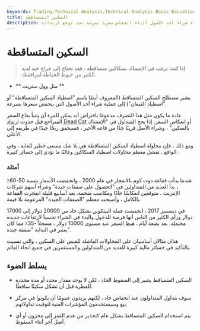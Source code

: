 ```yaml
---
keywords: Trading,Technical Analysis,Technical Analysis Basic Education,Crypto
title: السكين المتساقطة
description: يشير إلى إجراء شراء أحد الأصول أثناء انخفاض سعره بسرعة تحت توقع ارتداده.
---
```


# السكين المتساقطة
> إذا كنت ترغب في الإمساك بسكاكين متساقطة ، فقد تحتاج إلى جراح جيد لديه الكثير من خيوط الخياطة لمرافقتك.

- ** مثل وول ستريت **

يشير مصطلح السكين المتساقط (المعروف أيضًا باسم "اصطياد السكين المتساقطة" أو "اصطياد القيعان") إلى عملية شراء أحد الأصول التي ينخفض سعرها بسرعة.

عادة ما يكون مثل هذا التصرف مدعومًا بافتراض أنه يمكن للمرء أن يتنبأ بقاع السعر المتراجع قبل حدوث [ارتداد Dead Cat](/deadcatbounce) أو انعكاس السعر. إذا نجح المتداول في "الإمساك بالسكين" ، وشراء الأصل قريبًا جدًا من قاعه الأخير ، فسيحقق ربحًا جيدًا في طريقه إلى الأعلى.

ومع ذلك ، فإن محاولة اصطياد السكين المتساقطة هي بلا شك مسعى خطير للغاية ، وفي الواقع ، تفشل معظم محاولات اصطياد السكاكين وغالبًا ما تؤدي إلى خسائر كبيرة.

### أمثلة

عندما بدأت فقاعة دوت كوم بالانفجار في عام 2000 ، وانخفضت الأسعار بنسبة 50-60٪ ، بدأ العديد من المتداولين في "الحصول على صفقات جيدة" وشراء أسهم شركات الإنترنت ، متوقعين انعكاسًا حادًا ومكاسب ضخمة. بعد أسابيع قليلة انفجرت الفقاعة بالكامل ، وأصبحت معظم "الصفقات الجيدة" المزعومة بلا قيمة.

في ديسمبر 2017 ، انخفضت عملة البيتكوين بشكل حاد من 20000 دولار إلى 17000 دولار ورأى الكثير من الناس أنها فرصة للدخول والبدء في الشراء تحسباً لارتفاعات جديدة محتملة. بعد بضعة أيام ، هبط السعر عند مستوى 10000 دولار ، مسجلاً -35٪ مما كان يعتبر في البداية "صفقة جيدة".

هذان مثالان أساسيان على المحاولات الفاشلة للقبض على السكين ، والتي تسببت بالتأكيد في خسائر مالية كبيرة للعديد من المتداولين والمستثمرين في جميع أنحاء العالم.

## يسلط الضوء

- السكين المتساقط يشير إلى السقوط الحاد ، لكن لا يوجد مقدار محدد أو مدة محددة للقطرة قبل أن تشكل سكينًا ساقطًا.

- سوف يتداول المتداولون عند انخفاض حاد ، لكنهم يريدون عمومًا أن يكونوا في مركز بيع وسيستخدمون المؤشرات الفنية لتوقيت تداولاتهم.

- يتم استخدام السكين المتساقط بشكل عام كتحذير من عدم القفز إلى مخزون أو أي أصل آخر أثناء السقوط.

